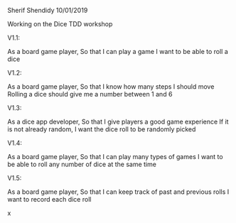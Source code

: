Sherif Shendidy 10/01/2019


Working on the Dice TDD workshop


V1.1:

As a board game player,
So that I can play a game
I want to be able to roll a dice


V1.2:

As a board game player,
So that I know how many steps I should move
Rolling a dice should give me a number between 1 and 6


V1.3:

As a dice app developer,
So that I give players a good game experience
If it is not already random, I want the dice roll to be randomly picked


V1.4:

As a board game player,
So that I can play many types of games
I want to be able to roll any number of dice at the same time


V1.5:

As a board game player,
So that I can keep track of past and previous rolls
I want to record each dice roll









x
